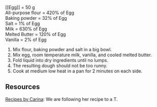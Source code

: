 [[Egg]] = 50 g  
All-purpose flour = 420% of Egg  
Baking powder = 32% of Egg  
Salt = 1% of Egg  
Milk = 630% of Egg  
Melted Butter = 120% of Egg  
Vanilla = 2% of Egg

1. Mix flour, baking powder and salt in a big bowl.
2. Mix egg, room temperature milk, vanilla, and cooled melted butter.
3. Fold liquid into dry ingredients until no lumps.
4. The resulting dough should not be too runny.
5. Cook at medium low heat in a pan for 2 minutes on each side.

## Resources

[Recipes by Carina](<https://www.youtube.com/watch?v=FLd00Bx4tOk>): We are following her recipe to a T.
